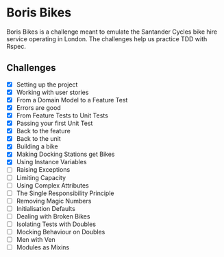 # Boris Bikes

Boris Bikes is a challenge meant to emulate the Santander Cycles bike hire service operating in London. The challenges help us practice TDD with Rspec.


## Challenges

- [x] Setting up the project
- [x] Working with user stories
- [x] From a Domain Model to a Feature Test
- [x] Errors are good
- [x] From Feature Tests to Unit Tests
- [x] Passing your first Unit Test
- [x] Back to the feature
- [x] Back to the unit
- [x] Building a bike
- [x] Making Docking Stations get Bikes
- [x] Using Instance Variables
- [ ] Raising Exceptions
- [ ] Limiting Capacity
- [ ] Using Complex Attributes
- [ ] The Single Responsibility Principle
- [ ] Removing Magic Numbers
- [ ] Initialisation Defaults
- [ ] Dealing with Broken Bikes
- [ ] Isolating Tests with Doubles
- [ ] Mocking Behaviour on Doubles
- [ ] Men with Ven
- [ ] Modules as Mixins
